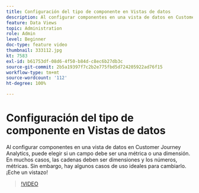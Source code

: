 ```yaml
---
title: Configuración del tipo de componente en Vistas de datos
description: Al configurar componentes en una vista de datos en Customer Journey Analytics, puede elegir si un campo debe ser una métrica o una dimensión. En muchos casos, las cadenas deben ser dimensiones y los números, métricas. Sin embargo, hay algunos casos de uso ideales para cambiarlo. ¡Eche un vistazo!
feature: Data Views
topic: Administration
role: Admin
level: Beginner
doc-type: feature video
thumbnail: 333112.jpg
kt: 7583
exl-id: b61753df-08d6-4f50-b84d-c8ec6b27db3c
source-git-commit: 2b5a19397f7c2b2e775fbd5d724205922ad76f15
workflow-type: tm+mt
source-wordcount: '112'
ht-degree: 100%

---
```


# Configuración del tipo de componente en Vistas de datos

Al configurar componentes en una vista de datos en Customer Journey Analytics, puede elegir si un campo debe ser una métrica o una dimensión. En muchos casos, las cadenas deben ser dimensiones y los números, métricas. Sin embargo, hay algunos casos de uso ideales para cambiarlo. ¡Eche un vistazo!

>[!VIDEO](https://video.tv.adobe.com/v/333112/?quality=12&learn=on)
